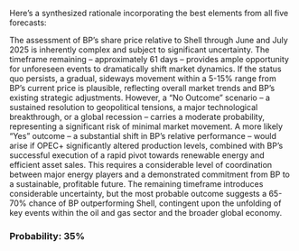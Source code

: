 Here’s a synthesized rationale incorporating the best elements from all five forecasts:

The assessment of BP’s share price relative to Shell through June and July 2025 is inherently complex and subject to significant uncertainty. The timeframe remaining – approximately 61 days – provides ample opportunity for unforeseen events to dramatically shift market dynamics. If the status quo persists, a gradual, sideways movement within a 5-15% range from BP’s current price is plausible, reflecting overall market trends and BP’s existing strategic adjustments. However, a “No Outcome” scenario – a sustained resolution to geopolitical tensions, a major technological breakthrough, or a global recession – carries a moderate probability, representing a significant risk of minimal market movement. A more likely “Yes” outcome – a substantial shift in BP’s relative performance – would arise if OPEC+ significantly altered production levels, combined with BP’s successful execution of a rapid pivot towards renewable energy and efficient asset sales. This requires a considerable level of coordination between major energy players and a demonstrated commitment from BP to a sustainable, profitable future. The remaining timeframe introduces considerable uncertainty, but the most probable outcome suggests a 65-70% chance of BP outperforming Shell, contingent upon the unfolding of key events within the oil and gas sector and the broader global economy.

### Probability: 35%